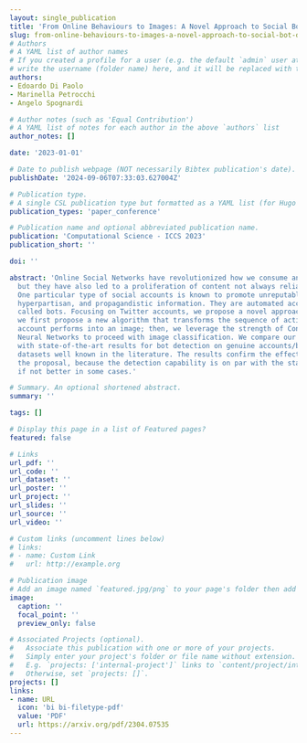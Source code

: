 ```yaml
---
layout: single_publication
title: 'From Online Behaviours to Images: A Novel Approach to Social Bot Detection'
slug: from-online-behaviours-to-images-a-novel-approach-to-social-bot-detection
# Authors
# A YAML list of author names
# If you created a profile for a user (e.g. the default `admin` user at `content/authors/admin/`), 
# write the username (folder name) here, and it will be replaced with their full name and linked to their profile.
authors:
- Edoardo Di Paolo
- Marinella Petrocchi
- Angelo Spognardi

# Author notes (such as 'Equal Contribution')
# A YAML list of notes for each author in the above `authors` list
author_notes: []

date: '2023-01-01'

# Date to publish webpage (NOT necessarily Bibtex publication's date).
publishDate: '2024-09-06T07:33:03.627004Z'

# Publication type.
# A single CSL publication type but formatted as a YAML list (for Hugo requirements).
publication_types: 'paper_conference'

# Publication name and optional abbreviated publication name.
publication: 'Computational Science - ICCS 2023'
publication_short: ''

doi: ''

abstract: 'Online Social Networks have revolutionized how we consume and share information,
  but they have also led to a proliferation of content not always reliable and accurate.
  One particular type of social accounts is known to promote unreputable content,
  hyperpartisan, and propagandistic information. They are automated accounts, commonly
  called bots. Focusing on Twitter accounts, we propose a novel approach to bot detection:
  we first propose a new algorithm that transforms the sequence of actions that an
  account performs into an image; then, we leverage the strength of Convolutional
  Neural Networks to proceed with image classification. We compare our performances
  with state-of-the-art results for bot detection on genuine accounts/bot accounts
  datasets well known in the literature. The results confirm the effectiveness of
  the proposal, because the detection capability is on par with the state of the art,
  if not better in some cases.'

# Summary. An optional shortened abstract.
summary: ''

tags: []

# Display this page in a list of Featured pages?
featured: false

# Links
url_pdf: ''
url_code: ''
url_dataset: ''
url_poster: ''
url_project: ''
url_slides: ''
url_source: ''
url_video: ''

# Custom links (uncomment lines below)
# links:
# - name: Custom Link
#   url: http://example.org

# Publication image
# Add an image named `featured.jpg/png` to your page's folder then add a caption below.
image:
  caption: ''
  focal_point: ''
  preview_only: false

# Associated Projects (optional).
#   Associate this publication with one or more of your projects.
#   Simply enter your project's folder or file name without extension.
#   E.g. `projects: ['internal-project']` links to `content/project/internal-project/index.md`.
#   Otherwise, set `projects: []`.
projects: []
links:
- name: URL
  icon: 'bi bi-filetype-pdf'
  value: 'PDF'
  url: https://arxiv.org/pdf/2304.07535
---
```

